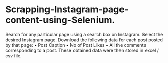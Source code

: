 # Scrapping-Instagram-page-content-using-Selenium.
Search for any particular page using a search box on Instagram. Select the desired Instagram page. Download the following data for each post posted by that page: • Post Caption • No of Post Likes • All the comments corresponding to a post.  These obtained data were then stored in excel / csv file.
